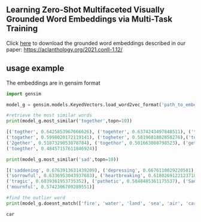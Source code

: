 ## Learning Zero-Shot Multifaceted Visually Grounded Word Embeddings via Multi-Task Training
Click [here](https://unitc-my.sharepoint.com/:f:/g/personal/iighs01_cloud_uni-tuebingen_de/EkHWjuQFBAZKuX5L2Lcg87wByGrYT5okxTVqptdVJnnPaA?e=y5kajp) to download the grounded word embeddings described in our paper: https://aclanthology.org/2021.conll-1.12/

## usage example
The embeddings are in gensim format
```python
import gensim

model_g = gensim.models.KeyedVectors.load_word2vec_format('path_to_embeddings' , binary=True)

#retrieve the most similar words
print(model_g.most_similar('together',topn=10))

[('togther', 0.6425853967666626), ('togehter', 0.6374243497848511), ('togeather', 0.6196791529655457),
('togather', 0.5998020172119141), ('togheter', 0.5819681882858276),('toghether', 0.5738174319267273), 
('2gether', 0.5187329053878784), ('togethor', 0.501663088798523), ('gether', 0.49128714203834534), 
('toegther', 0.48457157611846924)]

print(model_g.most_similar('sad',topn=10))

[('saddening', 0.6763913631439209), ('depressing', 0.6676110029220581), ('saddened', 0.6352651715278625),
('sorrowful', 0.6336953043937683), ('heartbreaking', 0.6180269122123718), ('heartbroken', 0.6099187135696411),
('tragic', 0.6039361953735352), ('pathetic', 0.5848405361175537), ('Sad', 0.5826965570449829),
('mournful', 0.5742306709289551)]

#find the outlier word
print(model_g.doesnt_match(['fire', 'water', 'land', 'sea', 'air', 'car']))

car

```

